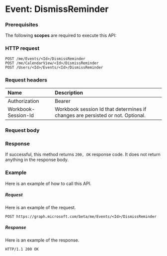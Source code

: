 # Event: DismissReminder


### Prerequisites
The following **scopes** are required to execute this API: 
### HTTP request
<!-- { "blockType": "ignored" } -->
```http
POST /me/Events/<Id>/DismissReminder
POST /me/CalendarView/<Id>/DismissReminder
POST /Users/<Id>/Events/<Id>/DismissReminder

```
### Request headers
| Name       | Description|
|:---------------|:----------|
| Authorization  | Bearer <code>|
| Workbook-Session-Id  | Workbook session Id that determines if changes are persisted or not. Optional.|

### Request body

### Response
If successful, this method returns `200, OK` response code. It does not return anything in the response body.

### Example
Here is an example of how to call this API.
##### Request
Here is an example of the request.
<!-- {
  "blockType": "request",
  "name": "event_dismissreminder"
}-->
```http
POST https://graph.microsoft.com/beta/me/Events/<Id>/DismissReminder
```

##### Response
Here is an example of the response. 
<!-- {
  "blockType": "response",
  "truncated": true,
  "@odata.type": "microsoft.graph.None"
} -->
```http
HTTP/1.1 200 OK
```

<!-- uuid: 8fcb5dbc-d5aa-4681-8e31-b001d5168d79
2015-10-25 14:57:30 UTC -->
<!-- {
  "type": "#page.annotation",
  "description": "Event: DismissReminder",
  "keywords": "",
  "section": "documentation",
  "tocPath": ""
}-->